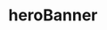 <!-- generated by markdown-notes-tree -->

# heroBanner

<!-- optional markdown-notes-tree directory description starts here -->

<!-- optional markdown-notes-tree directory description ends here -->



